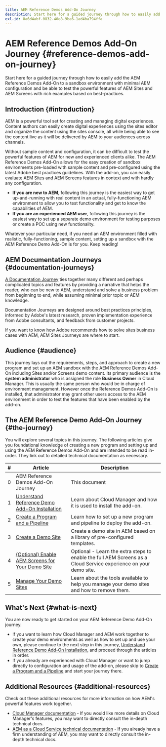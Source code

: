 ```yaml
---
title: AEM Reference Demos Add-On Journey
description: Start here for a guided journey through how to easily add the AEM Reference Demos Add-On to a sandbox environment with minimal AEM configuration and be able to test the powerful features of AEM with rich examples based on best-practices.
exl-id: 8a6d4abf-0832-40e8-9ba6-1ad4ba794ffa
---
```

# AEM Reference Demos Add-On Journey {#reference-demos-add-on-journey}

Start here for a guided journey through how to easily add the AEM Reference Demos Add-On to a sandbox environment with minimal AEM configuration and be able to test the powerful features of AEM Sites and AEM Screens with rich examples based on best-practices.

## Introduction {#introduction}

AEM is a powerful tool set for creating and managing digital experiences. Content authors can easily create digital experiences using the sites editor and organize the content using the sites console, all while being able to see the content live as it will be delivered by AEM to your audiences across channels.

Without sample content and configuration, it can be difficult to test the powerful features of AEM for new and experienced clients alike. The AEM Reference Demos Add-On allows for the easy creation of sandbox environments pre-loaded with sample content and pre-configured using the latest Adobe best practices guidelines. With the add-on, you can easily evaluate AEM Sites and AEM Screens features in context and with hardly any configuration.

* **If you are new to AEM**, following this journey is the easiest way to get up-and-running with real content in an actual, fully-functioning AEM environment to allow you to test functionality and get to know the capabilities of AEM.
* **If you are an experienced AEM user**, following this journey is the easiest way to set up a separate demo environment for testing purposes or create a POC using new functionality.

Whatever your particular need, if you need an AEM environment filled with realistic, fully-functioning, sample content, setting up a sandbox with the AEM Reference Demo Add-On is for you. Keep reading!

## AEM Documentation Journeys {#documentation-journeys}

[A Documentation Journey](/help/journey-documentation/documentation-journeys.md) ties together many different and perhaps complicated topics and features by providing a narrative that helps the reader, who can be new to AEM, understand and solve a business problem from beginning to end, while assuming minimal prior topic or AEM knowledge.

Documentation Journeys are designed around best practices principles, informed by Adobe's latest research, proven implementation experience from Adobe consultants, and feedback from customer projects.

If you want to know how Adobe recommends how to solve sites business cases with AEM, AEM Sites Journeys are where to start.

## Audience {#audience}

This journey lays out the requirements, steps, and approach to create a new program and set up an AEM sandbox with the AEM Reference Demos Add-On including Sites and/or Screens demo content. Its primary audience is the **system administrator** who is assigned the role **Business Owner** in Cloud Manager. This is usually the same person who would be in charge of environment management. However once the Reference Demos Add-On is installed, that administrator may grant other users access to the AEM environment in order to test the features that have been enabled by the add-on.

## The AEM Reference Demo Add-On Journey {#the-journey}

You will explore several topics in this journey. The following articles give you foundational knowledge of creating a new program and setting up and using the AEM Reference Demos Add-On and are intended to be read in-order. They link out to detailed technical documentation as necessary.

|#|Article|Description|
|---|---|---|
|0|AEM Reference Demos Add-On Journey|This document|
|1|[Understand Reference Demo Add-On Installation](installation.md)|Learn about Cloud Manager and how it is used to install the add-on.|
|2|[Create a Program and a Pipeline](create-program.md)|Learn how to set up a new program and pipeline to deploy the add-on.|
|3|[Create a Demo Site](create-site.md)|Create a demo site in AEM based on a library of pre-configured templates.|
|4|[(Optional) Enable AEM Screens for Your Demo Site](screens.md)|Optional - Learn the extra steps to enable the full AEM Screens as a Cloud Service experience on your demo site.|
|5|[Manage Your Demo Sites](manage.md)|Learn about the tools available to help you manage your demo sites and how to remove them.|

## What's Next {#what-is-next}

You are now ready to get started on your AEM Reference Demo Add-On journey.

* If you want to learn how Cloud Manager and AEM work together to create your demo environments as well as how to set up and use your own, please continue to the next step in this journey, [Understand Reference Demo Add-On Installation,](installation.md) and proceed through the articles in order.
* If you already are experienced with Cloud Manager or want to jump directly to configuration and usage of the add-on, please skip to [Create a Program and a Pipeline](create-program.md) and start your journey there.

## Additional Resources {#additional-resources}

Check out these additional resources for more information on how AEM's powerful features work together.

* [Cloud Manager documentation](https://experienceleague.adobe.com/docs/experience-manager-cloud-service/onboarding/onboarding-concepts/cloud-manager-introduction.html) - If you would like more details on Cloud Manager's features, you may want to directly consult the in-depth technical docs.
* [AEM as a Cloud Service technical documentation](https://experienceleague.adobe.com/docs/experience-manager-cloud-service.html) - If you already have a firm understanding of AEM, you may want to directly consult the in-depth technical docs.
